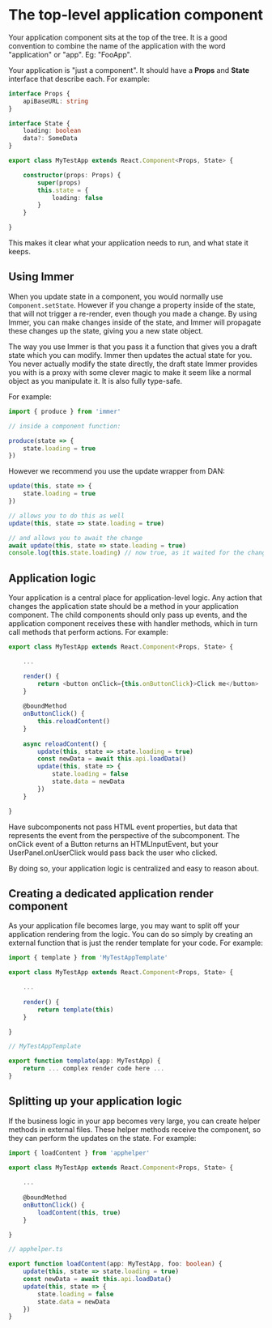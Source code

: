 # The top-level application component

Your application component sits at the top of the tree. It is a good convention to combine the name of the application with the word "application" or "app". Eg: "FooApp".

Your application is "just a component". It should have a **Props** and **State** interface that describe each. For example:

```typescript
interface Props {
    apiBaseURL: string
}

interface State {
    loading: boolean
    data?: SomeData
}

export class MyTestApp extends React.Component<Props, State> {

    constructor(props: Props) {
        super(props)
        this.state = {
            loading: false
        }
    }

}
```

This makes it clear what your application needs to run, and what state it keeps.

## Using Immer

When you update state in a component, you would normally use `Component.setState`. However if you change a property inside of the state, that will not trigger a re-render, even though you made a change. By using Immer, you can make changes inside of the state, and Immer will propagate these changes up the state, giving you a new state object.

The way you use Immer is that you pass it a function that gives you a draft state which you can modify. Immer then updates the actual state for you. You never actually modify the state directly, the draft state Immer provides you with is a proxy with some clever magic to make it seem like a normal object as you manipulate it. It is also fully type-safe.

For example:

```typescript
import { produce } from 'immer'

// inside a component function:

produce(state => {
    state.loading = true
})
```

However we recommend you use the update wrapper from DAN:

```typescript
update(this, state => {
    state.loading = true
})

// allows you to do this as well
update(this, state => state.loading = true)

// and allows you to await the change
await update(this, state => state.loading = true)
console.log(this.state.loading) // now true, as it waited for the change
```

## Application logic

Your application is a central place for application-level logic. Any action that changes the application state should be a method in your application component. The child components should only pass up events, and the application component receives these with handler methods, which in turn call methods that perform actions. For example:

```typescript
export class MyTestApp extends React.Component<Props, State> {

    ...

    render() {
        return <button onClick={this.onButtonClick}>Click me</button>
    }
    
    @boundMethod
    onButtonClick() {
        this.reloadContent()
    }
    
    async reloadContent() {
        update(this, state => state.loading = true)
        const newData = await this.api.loadData()
        update(this, state => {
            state.loading = false
            state.data = newData
        })
    }

}
```

Have subcomponents not pass HTML event properties, but data that represents the event from the perspective of the subcomponent. The onClick event of a Button returns an HTMLInputEvent, but your UserPanel.onUserClick would pass back the user who clicked.

By doing so, your application logic is centralized and easy to reason about.

## Creating a dedicated application render component

As your application file becomes large, you may want to split off your application rendering from the logic. You can do so simply by creating an external function that is just the render template for your code. For example:

```typescript
import { template } from 'MyTestAppTemplate'

export class MyTestApp extends React.Component<Props, State> {

    ...
    
    render() {
        return template(this)
    }

}

// MyTestAppTemplate

export function template(app: MyTestApp) {
    return ... complex render code here ...
}
```

## Splitting up your application logic

If the business logic in your app becomes very large, you can create helper methods in external files. These helper methods receive the component, so they can perform the updates on the state. For example:

```typescript
import { loadContent } from 'apphelper'

export class MyTestApp extends React.Component<Props, State> {
    
    ...
    
    @boundMethod
    onButtonClick() {
        loadContent(this, true)
    }

}

// apphelper.ts

export function loadContent(app: MyTestApp, foo: boolean) {
    update(this, state => state.loading = true)
    const newData = await this.api.loadData()
    update(this, state => {
        state.loading = false
        state.data = newData
    })
}
```



